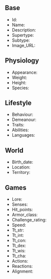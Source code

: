 ## Base
- <span class="text-field" data-tooltip="Text">Id</span>: 
- <span class="text-field" data-tooltip="Text">Name</span>: 
- <span class="text-field" data-tooltip="Text">Description</span>: 
- <span class="text-field" data-tooltip="Text">Supertype</span>: 
- <span class="text-field" data-tooltip="Text">Subtype</span>: 
- <span class="text-field" data-tooltip="Text">Image_URL</span>: 

## Physiology
- <span class="text-field" data-tooltip="Text">Appearance</span>: 
- <span class="number-field" data-tooltip="Number">Weight</span>: 
- <span class="number-field" data-tooltip="Number">Height</span>: 
- <span class="multi-link-field" data-tooltip="Multi Species">Species</span>: 

## Lifestyle
- <span class="text-field" data-tooltip="Text">Behaviour</span>: 
- <span class="text-field" data-tooltip="Text">Demeanour</span>: 
- <span class="multi-link-field" data-tooltip="Multi Trait">Traits</span>: 
- <span class="multi-link-field" data-tooltip="Multi Ability">Abilities</span>: 
- <span class="multi-link-field" data-tooltip="Multi Language">Languages</span>: 

## World
- <span class="number-field" data-tooltip="Number">Birth_date</span>: 
- <span class="link-field" data-tooltip="Single Location">Location</span>: 
- <span class="link-field" data-tooltip="Single Territory">Territory</span>: 

## Games
- <span class="text-field" data-tooltip="Text">Lore</span>: 
- <span class="text-field" data-tooltip="Text">Senses</span>: 
- <span class="number-field" data-tooltip="Number">Hit_points</span>: 
- <span class="number-field" data-tooltip="Number">Armor_class</span>: 
- <span class="number-field" data-tooltip="Number">Challenge_rating</span>: 
- <span class="number-field" data-tooltip="Number">Speed</span>: 
- <span class="number-field" data-tooltip="Number">Tt_str</span>: 
- <span class="number-field" data-tooltip="Number">Tt_int</span>: 
- <span class="number-field" data-tooltip="Number">Tt_con</span>: 
- <span class="number-field" data-tooltip="Number">Tt_dex</span>: 
- <span class="number-field" data-tooltip="Number">Tt_wis</span>: 
- <span class="number-field" data-tooltip="Number">Tt_cha</span>: 
- <span class="multi-link-field" data-tooltip="Multi Ability">Actions</span>: 
- <span class="multi-link-field" data-tooltip="Multi Construct">Reactions</span>: 
- <span class="text-field" data-tooltip="Text">Alignment</span>: 
